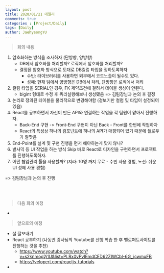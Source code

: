 ```yaml
---
layout: post
title: 2020/01/21 데일리
comments: true
categories : [Project/Daily]
tags: [Daily]
author: JaehyeongYU
---
```


> <subtitle>  회의 내용 </subtitle>

1. 암호화하는 방식을 조사하자 (단방향, 양방향) 
    - DB에서 암호화를 처리할까? 로직에서 암호화를 처리할까? 
    - 결정된 암호화 방식으로 토대로 DB컬럼 타입을 정하도록하자
        - 수빈: 라이브러리를 사용하면 외부에서 코드노출이 될수도 있다.
        - 성혜: 현재 팀에서 양방향은  DB에서 처리, 단방향은 로직에서 처리
2. 컬럼 타입을 SERIAL인 경우, FK 제약조건에 걸려서 테이블 생성이 안된다.
    - bigint 형태로 수정 후 쿼리실행해보니 생성됐음 => 김팀장님과 논의 후 결정
3. 논리로 정의된 테이블을 물리적으로 변경해야함 (겉보기만 컬럼 및 타입이 설정되어있음)
4. React를 공부하면서 자신이 만든 API와 연결하는 작업을 각 팀원이 맡아서 진행하자.
    - Back-End 구현 -> Front-End 구현이 아닌 Back - Front를 한번에 작업하자
    - React의 특성상 하나의 컴포넌트에 하나의 API가 매핑되어 있기 때문에 플로우가 알맞음
5. End-Point를 설계 및 구현 진행을 먼저 해야하는게 맞지 않나?
6. 발사믹 등 UI 작업을 하는 방식 Skip 바로 React로 디자인을 구현하면서 프로젝트를 진행하도록하자.
7. 어떤 협업관리 툴을 사용할까? (지라: 10명 까지 무료 - 수빈 사용 경험, 노션: 쉬운 UI 성혜 사용 경험)

  => 김팀장님과 논의 후 진행

<br>
<br>

> <subtitle>  다음 회의 예정 </subtitle>

- 

> <subtitle>  앞으로의 예정 </subtitle>

- 설 잘보내기
- React 공부하기 (나동빈 강사님의 Youtube를 선행 학습 한 후 벨로퍼트사이트를 진행하는 것을 추천)
  - https://www.youtube.com/watch?v=s2knmog2j1U&list=PLRx0vPvlEmdCED62ZIWCbI-6G_jcwmuFB 
  - https://velopert.com/reactjs-tutorials
- 

<br>
<br>